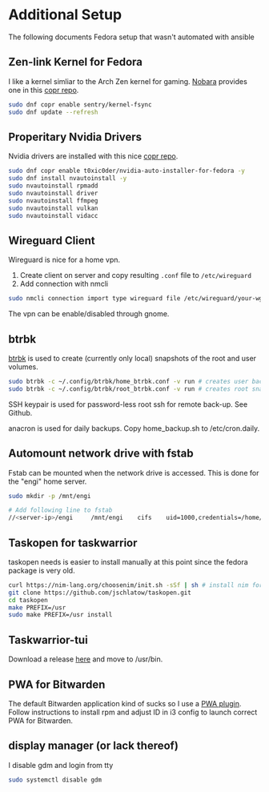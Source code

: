 # Additional Setup

The following documents Fedora setup that wasn't automated with ansible

## Zen-link Kernel for Fedora

I like a kernel simliar to the Arch Zen kernel for gaming. [Nobara](https://nobaraproject.org/) provides one in this [copr repo](https://copr.fedorainfracloud.org/coprs/sentry/kernel-fsync/).

```bash
sudo dnf copr enable sentry/kernel-fsync
sudo dnf update --refresh
```

## Properitary Nvidia Drivers

Nvidia drivers are installed with this nice [copr repo](https://copr.fedorainfracloud.org/coprs/t0xic0der/nvidia-auto-installer-for-fedora/).

```bash
sudo dnf copr enable t0xic0der/nvidia-auto-installer-for-fedora -y
sudo dnf install nvautoinstall -y
sudo nvautoinstall rpmadd
sudo nvautoinstall driver
sudo nvautoinstall ffmpeg
sudo nvautoinstall vulkan
sudo nvautoinstall vidacc
```

## Wireguard Client

Wireguard is nice for a home vpn.

1. Create client on server and copy resulting `.conf` file to `/etc/wireguard`
2. Add connection with nmcli

```bash
sudo nmcli connection import type wireguard file /etc/wireguard/your-wg-file.conf
```

The vpn can be enable/disabled through gnome.

## btrbk  

[btrbk](https://github.com/digint/btrbk) is used to create (currently only local) snapshots of the root and user volumes.

```bash
sudo btrbk -c ~/.config/btrbk/home_btrbk.conf -v run # creates user backups and snapshots 
sudo btrbk -c ~/.config/btrbk/root_btrbk.conf -v run # creates root snapshots 
```

SSH keypair is used for password-less root ssh for remote back-up. See Github.

anacron is used for daily backups. Copy home_backup.sh to /etc/cron.daily.

## Automount network drive with fstab

Fstab can be mounted when the network drive is accessed. This is done for the "engi" home server.

```bash
sudo mkdir -p /mnt/engi

# Add following line to fstab
//<server-ip>/engi     /mnt/engi 	cifs 	uid=1000,credentials=/home/tstarr/.smb,iocharset=utf8,noauto,x-systemd.automount 0 0
```
## Taskopen for taskwarrior

taskopen needs is easier to install manually at this point since the fedora package is very old.

```bash
curl https://nim-lang.org/choosenim/init.sh -sSf | sh # install nim for compile
git clone https://github.com/jschlatow/taskopen.git
cd taskopen
make PREFIX=/usr
sudo make PREFIX=/usr install
```

## Taskwarrior-tui

Download a release [here](https://github.com/kdheepak/taskwarrior-tui) and move to /usr/bin.

## PWA for Bitwarden

The default Bitwarden application kind of sucks so I use a [PWA plugin](https://github.com/filips123/PWAsForFirefox). Follow instructions to install rpm and adjust ID in i3 config to launch correct PWA for Bitwarden.

## display manager (or lack thereof)

I disable gdm and login from tty

```bash
sudo systemctl disable gdm
```
